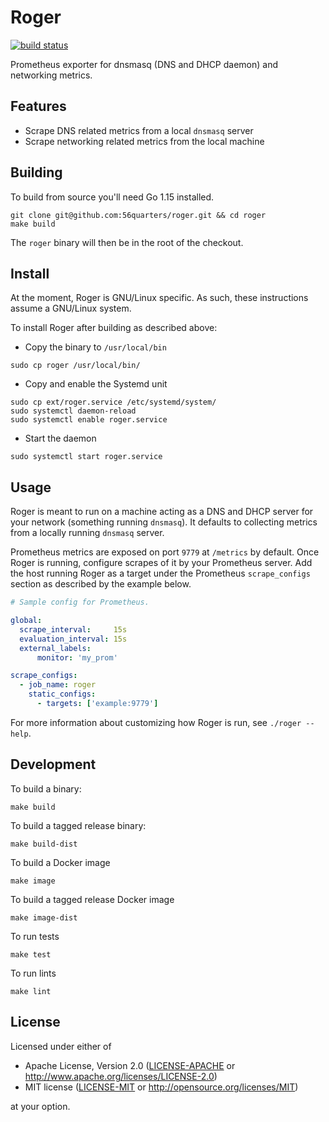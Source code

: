 # Roger

[![build status](https://circleci.com/gh/56quarters/roger.svg?style=shield)](https://circleci.com/gh/56quarters/roger)

Prometheus exporter for dnsmasq (DNS and DHCP daemon) and networking metrics.

## Features

* Scrape DNS related metrics from a local `dnsmasq` server
* Scrape networking related metrics from the local machine

## Building

To build from source you'll need Go 1.15 installed.

```
git clone git@github.com:56quarters/roger.git && cd roger
make build
```

The `roger` binary will then be in the root of the checkout.

## Install

At the moment, Roger is GNU/Linux specific. As such, these instructions assume a
GNU/Linux system.

To install Roger after building as described above:

* Copy the binary to `/usr/local/bin`

```
sudo cp roger /usr/local/bin/
```

* Copy and enable the Systemd unit

```
sudo cp ext/roger.service /etc/systemd/system/
sudo systemctl daemon-reload
sudo systemctl enable roger.service
```

* Start the daemon

```
sudo systemctl start roger.service
```

## Usage

Roger is meant to run on a machine acting as a DNS and DHCP server for your
network (something running `dnsmasq`). It defaults to collecting metrics from
a locally running `dnsmasq` server.

Prometheus metrics are exposed on port `9779` at `/metrics` by default. Once Roger
is running, configure scrapes of it by your Prometheus server. Add the host running
Roger as a target under the Prometheus `scrape_configs` section as described by
the example below.

```yaml
# Sample config for Prometheus.

global:
  scrape_interval:     15s
  evaluation_interval: 15s
  external_labels:
      monitor: 'my_prom'

scrape_configs:
  - job_name: roger
    static_configs:
      - targets: ['example:9779']
```

For more information about customizing how Roger is run, see `./roger --help`.

## Development

To build a binary:

```
make build
```

To build a tagged release binary:

```
make build-dist
```

To build a Docker image

```
make image
```

To build a tagged release Docker image

```
make image-dist
```

To run tests

```
make test
```

To run lints

```
make lint
```

## License

Licensed under either of
* Apache License, Version 2.0 ([LICENSE-APACHE](LICENSE-APACHE) or http://www.apache.org/licenses/LICENSE-2.0)
* MIT license ([LICENSE-MIT](LICENSE-MIT) or http://opensource.org/licenses/MIT)

at your option.

